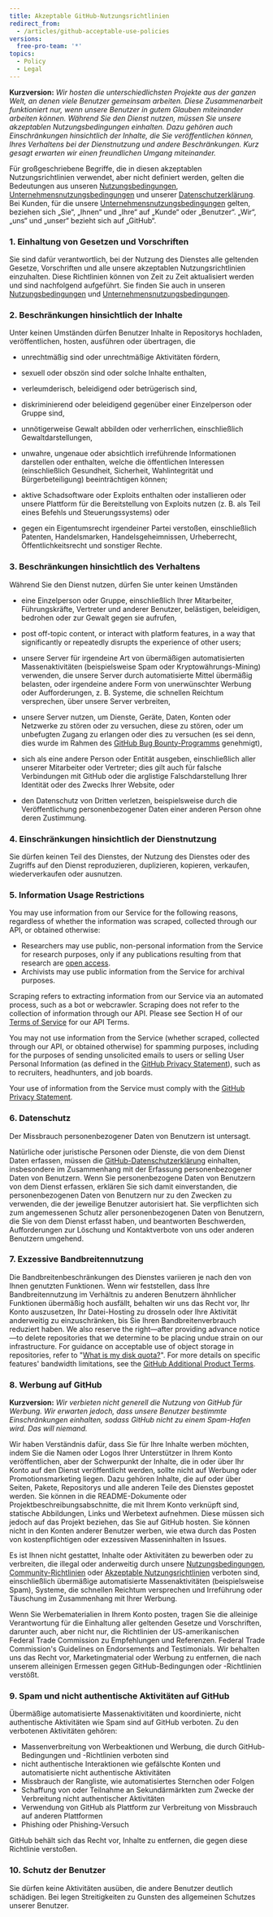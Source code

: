 ```yaml
---
title: Akzeptable GitHub-Nutzungsrichtlinien
redirect_from:
  - /articles/github-acceptable-use-policies
versions:
  free-pro-team: '*'
topics:
  - Policy
  - Legal
---
```


**Kurzversion:** _Wir hosten die unterschiedlichsten Projekte aus der ganzen Welt, an denen viele Benutzer gemeinsam arbeiten. Diese Zusammenarbeit funktioniert nur, wenn unsere Benutzer in gutem Glauben miteinander arbeiten können. Während Sie den Dienst nutzen, müssen Sie unsere akzeptablen Nutzungsbedingungen einhalten. Dazu gehören auch Einschränkungen hinsichtlich der Inhalte, die Sie veröffentlichen können, Ihres Verhaltens bei der Dienstnutzung und andere Beschränkungen. Kurz gesagt erwarten wir einen freundlichen Umgang miteinander._

Für großgeschriebene Begriffe, die in diesen akzeptablen Nutzungsrichtlinien verwendet, aber nicht definiert werden, gelten die Bedeutungen aus unseren [Nutzungsbedingungen](/articles/github-terms-of-service), [Unternehmensnutzungsbedingungen](/articles/github-corporate-terms-of-service) und unserer [Datenschutzerklärung](/articles/github-privacy-statement). Bei Kunden, für die unsere [Unternehmensnutzungsbedingungen](/articles/github-corporate-terms-of-service) gelten, beziehen sich „Sie“, „Ihnen“ und „Ihre“ auf „Kunde“ oder „Benutzer“. „Wir“, „uns“ und „unser“ bezieht sich auf „GitHub“.

### 1. Einhaltung von Gesetzen und Vorschriften
Sie sind dafür verantwortlich, bei der Nutzung des Dienstes alle geltenden Gesetze, Vorschriften und alle unsere akzeptablen Nutzungsrichtlinien einzuhalten. Diese Richtlinien können von Zeit zu Zeit aktualisiert werden und sind nachfolgend aufgeführt. Sie finden Sie auch in unseren [Nutzungsbedingungen](/articles/github-terms-of-service) und [Unternehmensnutzungsbedingungen](/articles/github-corporate-terms-of-service).

### 2. Beschränkungen hinsichtlich der Inhalte
Unter keinen Umständen dürfen Benutzer Inhalte in Repositorys hochladen, veröffentlichen, hosten, ausführen oder übertragen, die

- unrechtmäßig sind oder unrechtmäßige Aktivitäten fördern,

- sexuell oder obszön sind oder solche Inhalte enthalten,

- verleumderisch, beleidigend oder betrügerisch sind,

- diskriminierend oder beleidigend gegenüber einer Einzelperson oder Gruppe sind,

- unnötigerweise Gewalt abbilden oder verherrlichen, einschließlich Gewaltdarstellungen,

- unwahre, ungenaue oder absichtlich irreführende Informationen darstellen oder enthalten, welche die öffentlichen Interessen (einschließlich Gesundheit, Sicherheit, Wahlintegrität und Bürgerbeteiligung) beeinträchtigen können;

- aktive Schadsoftware oder Exploits enthalten oder installieren oder unsere Plattform für die Bereitstellung von Exploits nutzen (z. B. als Teil eines Befehls und Steuerungssystems) oder

- gegen ein Eigentumsrecht irgendeiner Partei verstoßen, einschließlich Patenten, Handelsmarken, Handelsgeheimnissen, Urheberrecht, Öffentlichkeitsrecht und sonstiger Rechte.

### 3. Beschränkungen hinsichtlich des Verhaltens
Während Sie den Dienst nutzen, dürfen Sie unter keinen Umständen

- eine Einzelperson oder Gruppe, einschließlich Ihrer Mitarbeiter, Führungskräfte, Vertreter und anderer Benutzer, belästigen, beleidigen, bedrohen oder zur Gewalt gegen sie aufrufen,

- post off-topic content, or interact with platform features, in a way that significantly or repeatedly disrupts the experience of other users;

- unsere Server für irgendeine Art von übermäßigen automatisierten Massenaktivitäten (beispielsweise Spam oder Kryptowährungs-Mining) verwenden, die unsere Server durch automatisierte Mittel übermäßig belasten, oder irgendeine andere Form von unerwünschter Werbung oder Aufforderungen, z. B. Systeme, die schnellen Reichtum versprechen, über unsere Server verbreiten,

- unsere Server nutzen, um Dienste, Geräte, Daten, Konten oder Netzwerke zu stören oder zu versuchen, diese zu stören, oder um unbefugten Zugang zu erlangen oder dies zu versuchen (es sei denn, dies wurde im Rahmen des [GitHub Bug Bounty-Programms](https://bounty.github.com) genehmigt),

- sich als eine andere Person oder Entität ausgeben, einschließlich aller unserer Mitarbeiter oder Vertreter; dies gilt auch für falsche Verbindungen mit GitHub oder die arglistige Falschdarstellung Ihrer Identität oder des Zwecks Ihrer Website, oder

- den Datenschutz von Dritten verletzen, beispielsweise durch die Veröffentlichung personenbezogener Daten einer anderen Person ohne deren Zustimmung.

### 4. Einschränkungen hinsichtlich der Dienstnutzung
Sie dürfen keinen Teil des Dienstes, der Nutzung des Dienstes oder des Zugriffs auf den Dienst reproduzieren, duplizieren, kopieren, verkaufen, wiederverkaufen oder ausnutzen.

### 5. Information Usage Restrictions
You may use information from our Service for the following reasons, regardless of whether the information was scraped, collected through our API, or obtained otherwise:

-  Researchers may use public, non-personal information from the Service for research purposes, only if any publications resulting from that research are [open access](https://en.wikipedia.org/wiki/Open_access).
-  Archivists may use public information from the Service for archival purposes.

Scraping refers to extracting information from our Service via an automated process, such as a bot or webcrawler. Scraping does not refer to the collection of information through our API. Please see Section H of our [Terms of Service](/articles/github-terms-of-service#h-api-terms) for our API Terms.

You may not use information from the Service (whether scraped, collected through our API, or obtained otherwise) for spamming purposes, including for the purposes of sending unsolicited emails to users or selling User Personal Information (as defined in the [GitHub Privacy Statement](/github/site-policy/github-privacy-statement)), such as to recruiters, headhunters, and job boards.

Your use of information from the Service must comply with the [GitHub Privacy Statement](/github/site-policy/github-privacy-statement).

### 6. Datenschutz
Der Missbrauch personenbezogener Daten von Benutzern ist untersagt.

Natürliche oder juristische Personen oder Dienste, die von dem Dienst Daten erfassen, müssen die [GitHub-Datenschutzerklärung](/articles/github-privacy-statement) einhalten, insbesondere im Zusammenhang mit der Erfassung personenbezogener Daten von Benutzern. Wenn Sie personenbezogene Daten von Benutzern von dem Dienst erfassen, erklären Sie sich damit einverstanden, die personenbezogenen Daten von Benutzern nur zu den Zwecken zu verwenden, die der jeweilige Benutzer autorisiert hat. Sie verpflichten sich zum angemessenen Schutz aller personenbezogenen Daten von Benutzern, die Sie von dem Dienst erfasst haben, und beantworten Beschwerden, Aufforderungen zur Löschung und Kontaktverbote von uns oder anderen Benutzern umgehend.

### 7. Exzessive Bandbreitennutzung
Die Bandbreitenbeschränkungen des Dienstes variieren je nach den von Ihnen genutzten Funktionen. Wenn wir feststellen, dass Ihre Bandbreitennutzung im Verhältnis zu anderen Benutzern ähnhlicher Funktionen übermäßig hoch ausfällt, behalten wir uns das Recht vor, Ihr Konto auszusetzen, Ihr Datei-Hosting zu drosseln oder Ihre Aktivität anderweitig zu einzuschränken, bis Sie Ihren Bandbreitenverbrauch reduziert haben. We also reserve the right—after providing advance notice—to delete repositories that we determine to be placing undue strain on our infrastructure. For guidance on acceptable use of object storage in repositories, refer to "[What is my disk quota?](/github/managing-large-files/what-is-my-disk-quota)". For more details on specific features' bandwidth limitations, see the [GitHub Additional Product Terms](/github/site-policy/github-additional-product-terms).

### 8. Werbung auf GitHub
**Kurzversion:** *Wir verbieten nicht generell die Nutzung von GitHub für Werbung. Wir erwarten jedoch, dass unsere Benutzer bestimmte Einschränkungen einhalten, sodass GitHub nicht zu einem Spam-Hafen wird. Das will niemand.*

Wir haben Verständnis dafür, dass Sie für Ihre Inhalte werben möchten, indem Sie die Namen oder Logos Ihrer Unterstützer in Ihrem Konto veröffentlichen, aber der Schwerpunkt der Inhalte, die in oder über Ihr Konto auf den Dienst veröffentlicht werden, sollte nicht auf Werbung oder Promotionsmarketing liegen. Dazu gehören Inhalte, die auf oder über Seiten, Pakete, Repositorys und alle anderen Teile des Dienstes gepostet werden. Sie können in die README-Dokumente oder Projektbeschreibungsabschnitte, die mit Ihrem Konto verknüpft sind, statische Abbildungen, Links und Werbetext aufnehmen. Diese müssen sich jedoch auf das Projekt beziehen, das Sie auf GitHub hosten. Sie können nicht in den Konten anderer Benutzer werben, wie etwa durch das Posten von kostenpflichtigen oder exzessiven Masseninhalten in Issues.

Es ist Ihnen nicht gestattet, Inhalte oder Aktivitäten zu bewerben oder zu verbreiten, die illegal oder anderweitig durch unsere [Nutzungsbedingungen](/github/site-policy/github-terms-of-service/), [Community-Richtlinien](/github/site-policy/github-community-guidelines/) oder [Akzeptable Nutzungsrichtlinien](/github/site-policy/github-acceptable-use-policies/) verboten sind, einschließlich übermäßige automatisierte Massenaktivitäten (beispielsweise Spam), Systeme, die schnellen Reichtum versprechen und Irreführung oder Täuschung im Zusammenhang mit Ihrer Werbung.

Wenn Sie Werbematerialien in Ihrem Konto posten, tragen Sie die alleinige Verantwortung für die Einhaltung aller geltenden Gesetze und Vorschriften, darunter auch, aber nicht nur, die Richtlinien der US-amerikanischen Federal Trade Commission zu Empfehlungen und Referenzen. Federal Trade Commission's Guidelines on Endorsements and Testimonials. Wir behalten uns das Recht vor, Marketingmaterial oder Werbung zu entfernen, die nach unserem alleinigen Ermessen gegen GitHub-Bedingungen oder -Richtlinien verstößt.

### 9. Spam und nicht authentische Aktivitäten auf GitHub
Übermäßige automatisierte Massenaktivitäten und koordinierte, nicht authentische Aktivitäten wie Spam sind auf GitHub verboten. Zu den verbotenen Aktivitäten gehören:
* Massenverbreitung von Werbeaktionen und Werbung, die durch GitHub-Bedingungen und -Richtlinien verboten sind
* nicht authentische Interaktionen wie gefälschte Konten und automatisierte nicht authentische Aktivitäten
* Missbrauch der Rangliste, wie automatisiertes Sternchen oder Folgen
* Schaffung von oder Teilnahme an Sekundärmärkten zum Zwecke der Verbreitung nicht authentischer Aktivitäten
* Verwendung von GitHub als Plattform zur Verbreitung von Missbrauch auf anderen Plattformen
* Phishing oder Phishing-Versuch

GitHub behält sich das Recht vor, Inhalte zu entfernen, die gegen diese Richtlinie verstoßen.

### 10. Schutz der Benutzer
Sie dürfen keine Aktivitäten ausüben, die andere Benutzer deutlich schädigen. Bei legen Streitigkeiten zu Gunsten des allgemeinen Schutzes unserer Benutzer.
